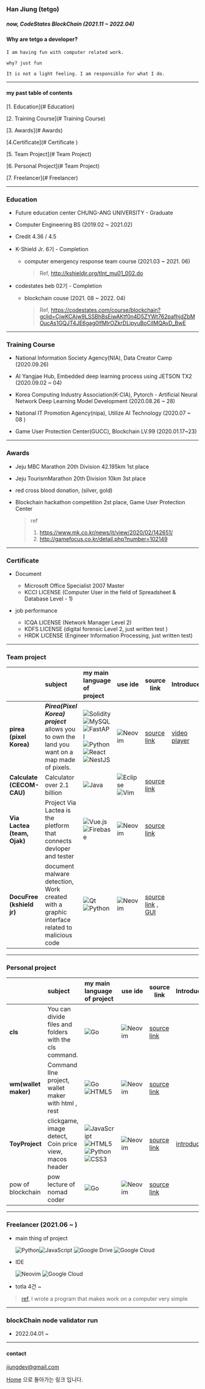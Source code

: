 ### Han Jiung (tetgo)

##### now, CodeStates BlockChain (2021.11 ~ 2022.04)



#### Why are tetgo a developer?

```
I am having fun with computer related work.

why? just fun

It is not a light feeling. I am responsible for what I do.
```



***



#### my past table of contents



[1. Education](# Education)

[2. Training Course](# Training Course)

[3. Awards](# Awards)

[4.Certificate](# Certificate )

[5. Team Project](# Team Project)

[6. Personal Project](# Team Project)

[7. Freelancer](# Freelancer)



***



### Education



-  Future education center CHUNG-ANG UNIVERSITY - Graduate
  - Computer Engineering BS (2019.02 ~ 2021.02)
  - Credit 4.36 / 4.5
  
  
  
- K-Shield Jr. 6기 - Completion
  - computer emergency response team course (2021.03 ~ 2021. 06)
  
    >  Ref, http://kshieldjr.org/tlnt_mu01_002.do
  
  

- codestates beb 02기 - Completion

  - blockchain couse (2021. 08 ~ 2022. 04)

    > Ref, https://codestates.com/course/blockchain?gclid=CjwKCAjw9LSSBhBsEiwAKtf0n4D5ZYWt762pafhjdZbMOucAs1GQJT4JE6gag0lfMIrOZkrDLjpyuBoCiIMQAvD_BwE




***



### Training Course

- National Information Society Agency(NIA), Data Creator Camp (2020.09.26)

- AI Yangjae Hub, Embedded deep learning process using JETSON TX2 (2020.09.02 ~ 04)

- Korea Computing Industry Association(K-CIA), Pytorch - Artificial Neural Network Deep Learning Model Development (2020.08.26 ~ 28)

- National IT Promotion Agency(nipa), Utilize AI Technology (2020.07 ~ 08 )

- Game User Protection Center(GUCC), Blockchain LV.99 (2020.01.17~23)




***



### Awards

- Jeju MBC Marathon 20th Division 42.195km 1st place

- Jeju TourismMarathon 20th Division 10km 3st place

- red cross blood donation, (silver, gold)

- Blockchain hackathon competition 2st place, Game User Protection Center
  >  ref
  >
  > 1. https://www.mk.co.kr/news/it/view/2020/02/142651/
  > 2. http://gamefocus.co.kr/detail.php?number=102149
  
  

***



### Certificate

- Document	
  - Microsoft Office Specialist 2007 Master
  - KCCI LICENSE (Computer User in the field of Spreadsheet & Database Level - 1)

- job performance
  - ICQA LICENSE (Network Manager Level 2)
  - KDFS LICENSE (digital forensic Level 2, just written test )
  - HRDK LICENSE (Engineer Information Processing, just written test)



***



### Team project



|                             | subject                                                      | my main language of project                                  | use ide                                                      | source link                                                  | Introduce                                                    |
| --------------------------- | :----------------------------------------------------------- | :----------------------------------------------------------- | ------------------------------------------------------------ | ------------------------------------------------------------ | ------------------------------------------------------------ |
| **pirea (pixel Korea)**     | ***Pirea(Pixel Korea) project*** allows you to own the land you want on a map made of pixels. | ![Solidity](https://img.shields.io/badge/Solidity-%23363636.svg?style=for-the-badge&logo=solidity&logoColor=white) ![MySQL](https://img.shields.io/badge/mysql-%2300f.svg?style=for-the-badge&logo=mysql&logoColor=white) ![FastAPI](https://img.shields.io/badge/FastAPI-005571?style=for-the-badge&logo=fastapi)![Python](https://img.shields.io/badge/python-3670A0?style=for-the-badge&logo=python&logoColor=ffdd54)    ![React](https://img.shields.io/badge/react-%2320232a.svg?style=for-the-badge&logo=react&logoColor=%2361DAFB) ![NestJS](https://img.shields.io/badge/nestjs-%23E0234E.svg?style=for-the-badge&logo=nestjs&logoColor=white) | ![Neovim](https://img.shields.io/badge/NeoVim-%2357A143.svg?&style=for-the-badge&logo=neovim&logoColor=white) | [source link](https://github.com/codestates/BEB_02_pirea)    | [video player](https://drive.google.com/file/d/1-8TBhvpNMflwMd7jhKCoID51mSIfuWb9/view?usp=sharing) |
| **Calculate (CECOM-CAU)**   | Calculator over 2.1 billion                                  | ![Java](https://img.shields.io/badge/java-%23ED8B00.svg?style=for-the-badge&logo=java&logoColor=white) | ![Eclipse](https://img.shields.io/badge/Eclipse-FE7A16.svg?style=for-the-badge&logo=Eclipse&logoColor=white)![Vim](https://img.shields.io/badge/VIM-%2311AB00.svg?style=for-the-badge&logo=vim&logoColor=white) | [source link](https://github.com/CECOM-CAU/CECOME_CALCULATE.git) |                                                              |
| **Via Lactea (team, Ojak)** | Project Via Lactea is the pletform that connects devloper and tester | ![Vue.js](https://img.shields.io/badge/vuejs-%2335495e.svg?style=for-the-badge&logo=vuedotjs&logoColor=%234FC08D) ![Firebase](https://img.shields.io/badge/firebase-%23039BE5.svg?style=for-the-badge&logo=firebase) | ![Neovim](https://img.shields.io/badge/NeoVim-%2357A143.svg?&style=for-the-badge&logo=neovim&logoColor=white) | [source link](https://github.com/toto1444/Project-Via-Lactea) |                                                              |
| **DocuFree (kshield jr)**   | document malware detection,  Work created with a graphic interface related to malicious code | ![Qt](https://img.shields.io/badge/Qt-%23217346.svg?style=for-the-badge&logo=Qt&logoColor=white)   ![Python](https://img.shields.io/badge/python-3670A0?style=for-the-badge&logo=python&logoColor=ffdd54) | ![Neovim](https://img.shields.io/badge/NeoVim-%2357A143.svg?&style=for-the-badge&logo=neovim&logoColor=white) | [source link](https://github.com/toto1444/Project-Via-Lactea) ,   [GUI](https://github.com/tetgo/GUI) |                                                              |









***





### Personal project



|                      | subject                                                 | my main language of project                                  | use ide                                                      | source link                                        | Introduce                          |
| -------------------- | :------------------------------------------------------ | :----------------------------------------------------------- | ------------------------------------------------------------ | -------------------------------------------------- | ---------------------------------- |
| **cls**              | You can divide files and folders with the cls command.  | ![Go](https://img.shields.io/badge/go-%2300ADD8.svg?style=for-the-badge&logo=go&logoColor=white) | ![Neovim](https://img.shields.io/badge/NeoVim-%2357A143.svg?&style=for-the-badge&logo=neovim&logoColor=white) | [source link](https://github.com/tetgo/cls)        |                                    |
| **wm(wallet maker)** | Command lIne project, wallet maker with html , rest     | ![Go](https://img.shields.io/badge/go-%2300ADD8.svg?style=for-the-badge&logo=go&logoColor=white) ![HTML5](https://img.shields.io/badge/html5-%23E34F26.svg?style=for-the-badge&logo=html5&logoColor=white) | ![Neovim](https://img.shields.io/badge/NeoVim-%2357A143.svg?&style=for-the-badge&logo=neovim&logoColor=white) | [source link](https://github.com/tetgo/wm)         |                                    |
| **ToyProject**       | clickgame, image detect,  Coin price view, macos header | ![JavaScript](https://img.shields.io/badge/javascript-%23323330.svg?style=for-the-badge&logo=javascript&logoColor=%23F7DF1E) ![HTML5](https://img.shields.io/badge/html5-%23E34F26.svg?style=for-the-badge&logo=html5&logoColor=white) ![Python](https://img.shields.io/badge/python-3670A0?style=for-the-badge&logo=python&logoColor=ffdd54) ![CSS3](https://img.shields.io/badge/css3-%231572B6.svg?style=for-the-badge&logo=css3&logoColor=white) | ![Neovim](https://img.shields.io/badge/NeoVim-%2357A143.svg?&style=for-the-badge&logo=neovim&logoColor=white) | [source link](https://github.com/tetgo/ToyProject) | [introduce](https://wooong.dev/38) |
| pow of blockchain    | pow lecture of nomad coder                              | ![Go](https://img.shields.io/badge/go-%2300ADD8.svg?style=for-the-badge&logo=go&logoColor=white) | ![Neovim](https://img.shields.io/badge/NeoVim-%2357A143.svg?&style=for-the-badge&logo=neovim&logoColor=white) | [source link](https://github.com/tetgo/powtest)    |                                    |





***





### Freelancer (2021.06 ~ )	

- main thing of project

  ![Python](https://img.shields.io/badge/python-3670A0?style=for-the-badge&logo=python&logoColor=ffdd54)![JavaScript](https://img.shields.io/badge/javascript-%23323330.svg?style=for-the-badge&logo=javascript&logoColor=%23F7DF1E) ![Google Drive](https://img.shields.io/badge/Google%20Drive-4285F4?style=for-the-badge&logo=googledrive&logoColor=white) ![Google Cloud](https://img.shields.io/badge/GoogleCloud-%234285F4.svg?style=for-the-badge&logo=google-cloud&logoColor=white)

- IDE 

  ![Neovim](https://img.shields.io/badge/NeoVim-%2357A143.svg?&style=for-the-badge&logo=neovim&logoColor=white) ![Google Cloud](https://img.shields.io/badge/GoogleCloud-%234285F4.svg?style=for-the-badge&logo=google-cloud&logoColor=white) 

- totla 4건 ~

> [ref](https://soomgo.com/profile/users/5006849?from=my_info_preview), I wrote a program that makes work on a computer very simple





***



### blockChain node validator run

- 2022.04.01 ~



***



#### contact

jiungdev@gmail.com



[Home](https://tetgo.github.io/) 으로 돌아가는 링크 입니다.
